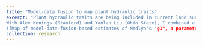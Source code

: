 ```yaml
---
title: "Model-data fusion to map plant hydraulic traits"
excerpt: "Plant hydraulic traits are being included in current land surface models, but the values of those traits at different places are largely unknown. 
With Alex Konings (Stanford) and Yanlan Liu (Ohio State), I combined a simple plant hydraulic model with observations from the AMSR series of satellites to estimate values of several plant traits around the world. We found that the spatial distribution of trait values does not correspond well to commonly used classifications of plant functional types.
![Map of model-data-fusion-based estimates of Medlyn's "g1", a parameter related to stomatal opening](/images/g1_map.png)"
collection: research
---
```

